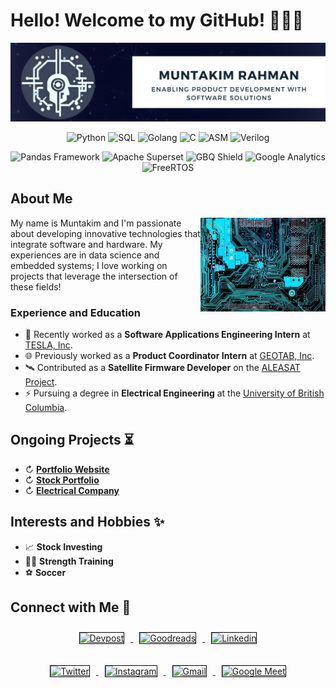 # Hello! Welcome to my GitHub! 🙋🏽‍♂️

[![Header](Images/Banner_2024.png "Header")](https://www.linkedin.com/in/muntakim-rahman/)

<!-- **Dipto9999/dipto9999** is a ✨ _special_ ✨ repository because its `README.md` (this file) appears on your GitHub profile. -->

<p align="center">
    <img src="https://img.shields.io/badge/Python-3776AB?style=for-the-badge&logo=python&logoColor=white" title="Python">
    <img src="https://img.shields.io/badge/SQL-FF9900?style=for-the-badge&logo=sqlite&logoColor=white" title="SQL">
    <img src="https://img.shields.io/badge/Go-00ADD8?style=for-the-badge&logo=go&logoColor=white" title="Golang">
    <img src="https://img.shields.io/badge/C-A8B9CC?style=for-the-badge&logo=c&logoColor=black" title="C">
    <img src="https://img.shields.io/badge/ASM-00498C?style=for-the-badge&logo=Arm&logoColor=white" title="ASM">
    <img src="https://img.shields.io/badge/Verilog-0078D7?style=for-the-badge&logo=IEEE&logoColor=white" title="Verilog">
</p>

<p align="center">
    <img src="https://img.shields.io/badge/Pandas-2C2D72?style=for-the-badge&logo=pandas&logoColor=white" title="Pandas Framework">
    <img src="https://img.shields.io/badge/Apache%20Superset-3F3C3B?style=for-the-badge&logo=apache%20echarts&logoColor=white" title="Apache Superset">
    <img src="https://img.shields.io/badge/Big_Query-4285F4?style=for-the-badge&logo=Google%20Cloud&logoColor=white" title="GBQ Shield">
    <img src="https://img.shields.io/badge/Google_Analytics-DB4437?style=for-the-badge&logo=GoogleTagManager&logoColor=white" title="Google Analytics">
    <img src="https://img.shields.io/badge/FreeRTOS-00ADD8?style=for-the-badge&logo=STMicroelectronics&logoColor=white" title="FreeRTOS">
</p>

## About Me

<img align = "right" src = "Images/Circuit_Board.jpg" width = 200 height = 150/>

My name is Muntakim and I'm passionate about developing innovative technologies that integrate software and hardware. My experiences are in data science and embedded systems; I love working on projects that leverage the intersection of these fields!


### Experience and Education

- 🔋 Recently worked as a **Software Applications Engineering Intern** at [TESLA, Inc](https://www.tesla.com/en_eu/megapack).
- 🌐 Previously worked as a **Product Coordinator Intern** at [GEOTAB, Inc](https://www.geotab.com/).
- 🛰️ Contributed as a **Satellite Firmware Developer** on the [ALEASAT Project](https://www.ubcorbit.com/).
- ⚡ Pursuing a degree in **Electrical Engineering** at the [University of British Columbia](https://you.ubc.ca/ubc_programs/electrical-engineering-vancouver/).

## Ongoing Projects ⏳

- ↻ [**Portfolio Website**](https://github.com/Dipto9999/dipto9999.github.io)
- ↻ [**Stock Portfolio**](https://github.com/Dipto9999/Stock_Price_Correlations)
- ↻ [**Electrical Company**](https://github.com/Dipto9999/Electrical_Company)

## Interests and Hobbies ✨

- 📈 **Stock Investing**
- 🏋️‍♂️ **Strength Training**
- ⚽ **Soccer**

## Connect with Me 🤝

<div class="post-preview">
    <p align="center">
        <a href="https://devpost.com/Dipto9999">
            <img src="https://img.shields.io/badge/Devpost-440099?style=for-the-badge&logo=devpost&logoColor=white&link=https://devpost.com/Dipto9999" title="Devpost" style="border: 1px solid #000000; margin: 10px;">
        </a>
        <a href="https://www.goodreads.com/user/show/153601337-muntakim-rahman">
            <img src="https://img.shields.io/badge/GoodReads-F05032?style=for-the-badge&logo=Goodreads&logoColor=white&link=https://www.goodreads.com/user/show/153601337-muntakim-rahman" title="Goodreads" style="border: 1px solid #000000; margin: 10px;">
        </a>
        <a href="https://www.linkedin.com/in/muntakim-rahman/">
            <img src="https://img.shields.io/badge/Linkedin-0077B5?style=for-the-badge&logo=Linkedin&logoColor=white&link=https://www.linkedin.com/in/muntakim-rahman/" title="Linkedin" style="border: 1px solid #000000; margin: 10px;">
        </a>
    </p>
    <p align="center">
        <a href="https://twitter.com/Dipto9999">
            <img src="https://img.shields.io/badge/Twitter-1DA1F2?style=for-the-badge&logo=twitter&logoColor=white&link=https://twitter.com/Muntakim9999" title="Twitter" style="border: 1px solid #000000; margin: 10px;">
        </a>
        <a href="https://www.instagram.com/dipto9999/profilecard/?igsh=MXd3ZDdwbDZwczBzcw%3D%3D">
            <img src="https://img.shields.io/badge/Instagram-E4405F?style=for-the-badge&logo=Instagram&logoColor=white&link=https://www.instagram.com/dipto9999/profilecard/?igsh=MXd3ZDdwbDZwczBzcw%3D%3D" title="Instagram" style="border: 1px solid #000000; margin: 10px;">
        </a>
        <a href="mailto:dipto100@alum.ubc.ca">
            <img src="https://img.shields.io/badge/Email_me!-D14836?style=for-the-badge&logo=Gmail&logoColor=white&link=mailto:dipto100@alum.ubc.ca" title="Gmail" style="border: 1px solid #000000; margin: 10px;">
        </a>
        <a href="https://calendly.com/muntakim-rahman">
            <img src="https://img.shields.io/badge/Let's_Chat!-4285F4?style=for-the-badge&logo=Google%20Meet&logoColor=white&link=https://calendly.com/muntakim-rahman" title="Google Meet" style="border: 1px solid #000000; margin: 10px;">
        </a>
    </p>
</div>